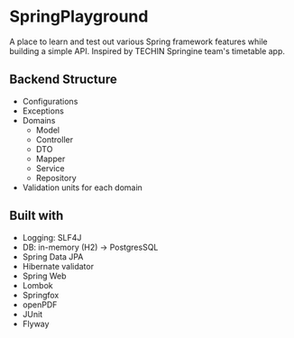 # SpringPlayground
A place to learn and test out various Spring framework features while building a simple API. Inspired by TECHIN Springine team's timetable app.
## Backend Structure
+ Configurations
+ Exceptions
+ Domains
  + Model
  + Controller
  + DTO
  + Mapper
  + Service
  + Repository
+ Validation units for each domain
## Built with
+ Logging: SLF4J
+ DB: in-memory (H2) -> PostgresSQL
+ Spring Data JPA
+ Hibernate validator
+ Spring Web
+ Lombok
+ Springfox
+ openPDF
+ JUnit
+ Flyway
